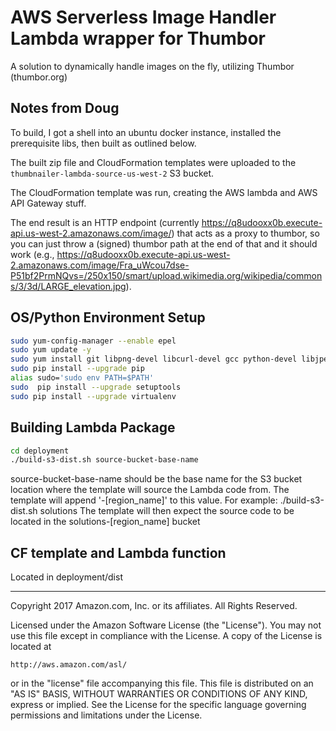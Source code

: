 # AWS Serverless Image Handler Lambda wrapper for Thumbor
A solution to dynamically handle images on the fly, utilizing Thumbor (thumbor.org) 

## Notes from Doug
To build, I got a shell into an ubuntu docker instance, installed the prerequisite libs, then built as outlined below.

The built zip file and CloudFormation templates were uploaded to the `thumbnailer-lambda-source-us-west-2` S3 bucket.

The CloudFormation template was run, creating the AWS lambda and AWS API Gateway stuff.

The end result is an HTTP endpoint (currently https://q8udooxx0b.execute-api.us-west-2.amazonaws.com/image/) that acts as a proxy to thumbor, so you can just throw a (signed) thumbor path at the end of that and it should work (e.g., https://q8udooxx0b.execute-api.us-west-2.amazonaws.com/image/Fra_uWcou7dse-P51bf2PrmNQvs=/250x150/smart/upload.wikimedia.org/wikipedia/commons/3/3d/LARGE_elevation.jpg).

## OS/Python Environment Setup
```bash
sudo yum-config-manager --enable epel
sudo yum update -y
sudo yum install git libpng-devel libcurl-devel gcc python-devel libjpeg-devel -y
sudo pip install --upgrade pip
alias sudo='sudo env PATH=$PATH'
sudo  pip install --upgrade setuptools
sudo pip install --upgrade virtualenv 
```

## Building Lambda Package
```bash
cd deployment
./build-s3-dist.sh source-bucket-base-name
```
source-bucket-base-name should be the base name for the S3 bucket location where the template will source the Lambda code from. 
The template will append '-[region_name]' to this value.
For example: ./build-s3-dist.sh solutions
The template will then expect the source code to be located in the solutions-[region_name] bucket

## CF template and Lambda function
Located in deployment/dist


***

Copyright 2017 Amazon.com, Inc. or its affiliates. All Rights Reserved.

Licensed under the Amazon Software License (the "License"). You may not use this file except in compliance with the License. A copy of the License is located at

    http://aws.amazon.com/asl/

or in the "license" file accompanying this file. This file is distributed on an "AS IS" BASIS, WITHOUT WARRANTIES OR CONDITIONS OF ANY KIND, express or implied. See the License for the specific language governing permissions and limitations under the License.
